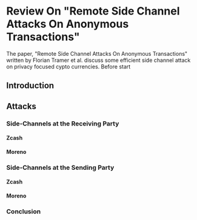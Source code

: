 # Review On "Remote Side Channel Attacks On Anonymous Transactions"

The paper, "Remote Side Channel Attacks On Anonymous Transactions" written by Florian Tramer et al. discuss some efficient side channel attack on privacy focused cypto currencies. Before start

## Introduction

## Attacks

### Side-Channels at the Receiving Party

#### Zcash

#### Moreno

### Side-Channels at the Sending Party

#### Zcash

#### Moreno

### Conclusion

